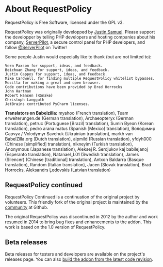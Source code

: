 # About RequestPolicy
<!-- HTMLTITLE About - RequestPolicy Continued -->

RequestPolicy is Free Software, licensed under the GPL v3.

RequestPolicy was originally developped by [Justin Samuel](https://github.com/jsamuel). Please support the developper by telling PHP developers and hosting companies about his company, [ServerPilot](https://serverpilot.io), a secure control panel for PHP developers, and follow [@ServerPilot](https://twitter.com/@ServerPilot) on Twitter!

Some people Justin would especially like to thank (but are not limited to):

    Vern Paxson for support, ideas, and feedback.
    Beichuan Zhang for support, ideas, and feedback.
    Justin Cappos for support, ideas, and feedback.
    Mike Cardwell, for finding multiple RequestPolicy whitelist bypasses.
    Mozilla for making a great and open browser.
    Code contributions have been provided by Brad Horrocks
    John Hartman
    Robert Hansen (RSnake)
    Christoph Langguth
    JetBrains contributed PyCharm licenses.

**Translators on Babelzilla:** myahoo (French translation), Team erweiterungen.de (German translation), Archaeopteryx (German translation), petruc (Portuguese [Brazil] translation), Sumin Byeon (Korean translation), pedro arana matus (Spanish [Mexico] translation), Володимир Савчук / Volodymyr Savchuk (Ukrainian translation), markh van BabelZilla.org (Dutch translation), alpmild (Russian translation), yfdyh000 (Chinese [simplified] translation), nikneyim (Turkish translation), Anonymous (Japanese translation), Aleksej R. Serdjukov kaj babilejanoj (Esperanto translation), Natanael_L01 (Swedish translation), James (Silencer) (Chinese [traditional] translation), Antxon Baldarra (Basque translation), Random (Italian translation), Jacen (Slovak translation), Brad Horrocks, Aleksandrs Ļedovskis (Latvian translation)


## RequestPolicy continued

RequestPolicy Continued is a continuation of the original project by volunteers. This friendly fork of the original project is maintained by the [community](https://github.com/RequestPolicyContinued/requestpolicy/graphs/contributors) at Github.

The original RequestPolicy was discontinued in 2012 by the author and work resumed in 2014 to bring bug fixes and enhancements to the addon. This work is based on the 1.0 version of RequestPolicy.

## Beta releases

Beta releases for testers and developers are available on the project's releases page. You can also [build the addon from the latest code revision](dev#getting-the-source-code).